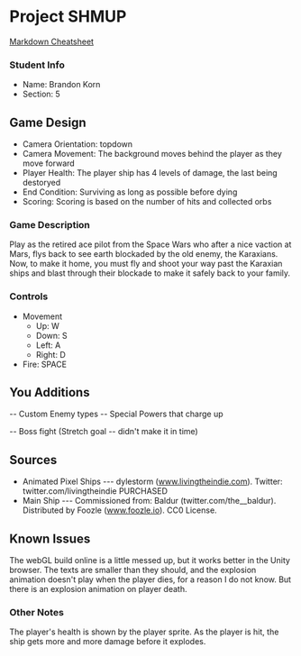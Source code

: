 # Project SHMUP

[Markdown Cheatsheet](https://github.com/adam-p/markdown-here/wiki/Markdown-Here-Cheatsheet)

### Student Info

-   Name: Brandon Korn
-   Section: 5

## Game Design

-   Camera Orientation: topdown
-   Camera Movement: The background moves behind the player as they move forward
-   Player Health: The player ship has 4 levels of damage, the last being destoryed
-   End Condition: Surviving as long as possible before dying
-   Scoring: Scoring is based on the number of hits and collected orbs

### Game Description

Play as the retired ace pilot from the Space Wars who after a nice vaction at Mars, flys back to see earth blockaded by the old enemy, the Karaxians. Now, to make it home, you must fly and shoot your way past the Karaxian ships and blast through their blockade to make it safely back to your family. 

### Controls

-   Movement
    -   Up: W
    -   Down: S
    -   Left: A
    -   Right: D
-   Fire: SPACE

## You Additions

 -- Custom Enemy types
 -- Special Powers that charge up
 
 -- Boss fight (Stretch goal -- didn't make it in time)

## Sources

* Animated Pixel Ships --- dylestorm (www.livingtheindie.com). Twitter: twitter.com/livingtheindie  PURCHASED 
* Main Ship --- Commissioned from: Baldur (twitter.com/the__baldur).  Distributed by Foozle (www.foozle.io).   CC0 License.

## Known Issues

The webGL build online is a little messed up, but it works better in the Unity browser. The texts are smaller than they should, and the explosion animation doesn't play when the player dies, for a reason I do not know. But there is an explosion animation on player death. 

### Other Notes
The player's health is shown by the player sprite. As the player is hit, the ship gets more and more damage before it explodes. 

